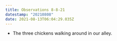 ```yaml
---
title: Observations 8-8-21
datestamp: "20210808"
date: 2021-08-13T06:04:29.035Z
---
```

- The three chickens walking around in our alley.
